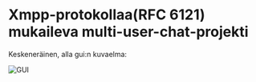 # Xmpp-protokollaa(RFC 6121) mukaileva multi-user-chat-projekti

Keskeneräinen, alla gui:n kuvaelma:

![GUI](https://github.com/jukkajo/Tiedonsiirto_Protokollat/blob/master/XMPP_MUC/gui.png)
